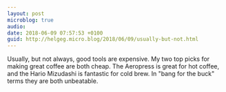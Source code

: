 ```yaml
---
layout: post
microblog: true
audio: 
date: 2018-06-09 07:57:53 +0100
guid: http://helgeg.micro.blog/2018/06/09/usually-but-not.html
---
```

Usually, but not always, good tools are expensive. My two top picks for making great coffee are both cheap. The Aeropress is great for hot coffee, and the Hario Mizudashi is fantastic for cold brew. In "bang for the buck" terms they are both unbeatable. 
